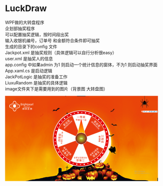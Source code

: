 # LuckDraw
WPF做的大转盘程序<br />
企划部抽奖程序<br />
可以配置抽奖逻辑，按时间段出奖<br />
输入收银机编号，订单号 和金额符合条件即可抽奖 <br />
生成的目录下的config 文件 <br />
        Jackpot.xml 是抽奖规则（具体逻辑可以自行分析很easy）<br />
        user.xml  是抽奖人的信息<br />
app.config 中如果admin 为1 则启动一个统计信息的窗体，不为1 则启动抽奖界面<br />
App.xaml.cs 是启动逻辑<br />
JackPotLogic 是抽奖的准备工作<br />
LiuxuRandom  是抽奖的具体逻辑<br />
image文件夹下是需要用到的图片（背景图 大转盘图）<br />

<img src="BanditTicket/image/main.png" />
